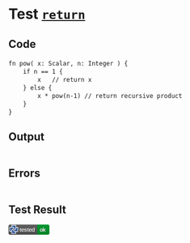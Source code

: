 # Test [`return`](/doc/structure/functions.md#L35)

## Code

```µcad
fn pow( x: Scalar, n: Integer ) {
    if n == 1 {
        x   // return x
    } else {
        x * pow(n-1) // return recursive product
    }
}

```

## Output

```,plain
```

## Errors

```,plain
```

## Test Result

![OK](/doc/structure/.test/return.png)
